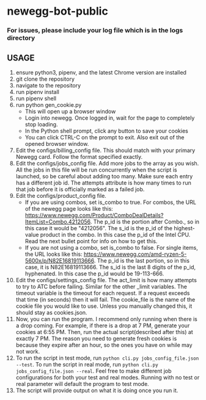 # newegg-bot-public

### For issues, please include your log file which is in the logs directory

## USAGE
1) ensure python3, pipenv, and the latest Chrome version are installed
2) git clone the repository
3) navigate to the repository
4) run pipenv install
5) run pipenv shell
6) run python gen_cookie.py
	- This will open up a browser window
	- Login into newegg. Once logged in, wait for the page to completely stop loading.
	- In the Python shell prompt, click any button to save your cookies
	- You can click CTRL-C on the prompt to exit. Also exit out of the opened browser window.
7) Edit the configs/billing_config file. This should match with your primary Newegg card. Follow the format specified exactly.
8) Edit the configs/jobs_config file. Add more jobs to the array as you wish. All the jobs in this file will be run concurrently when the script is launched, so be careful about adding too many. Make sure each entry has a different job id. The attempts attribute is how many times to run that job before it is officially marked as a failed job.
9) Edit the configs/product_config file.
	- If you are using combos, set is_combo to true. For combos, the URL of the newegg page looks like this: https://www.newegg.com/Product/ComboDealDetails?ItemList=Combo.4212056. The p_id is the portion after Combo., so in this case it would be "4212056". The s_id is the p_id of the highest-value product in the combo. In this case the p_id of the Intel CPU. Read the next bullet point for info on how to get this.
	- If you are not using a combo, set is_combo to false. For single items, the URL looks like this: https://www.newegg.com/amd-ryzen-5-5600x/p/N82E16819113666. The p_id is the last portion, so in this case, it is N82E16819113666. The s_id is the last 8 digits of the p_id, hyphenated. In this case the p_id would be 19-113-666.
10) Edit the configs/settings_config file. The act_limit is how many attempts to try to ATC before failing. Similar for the other _limit variables. The timeout variable is the timeout for each request. If a request exceeds that time (in seconds) then it will fail. The cookie_file is the name of the cookie file you would like to use. Unless you manually changed this, it should stay as cookies.json.
11) Now, you can run the program. I recommend only running when there is a drop coming. For example, if there is a drop at 7 PM, generate your cookies at 6:55 PM. Then, run the actual script(described after this) at exactly 7 PM. The reason you need to generate fresh cookies is because they expire after an hour, so the ones you have on while may not work.
12) To run the script in test mode, run `python cli.py jobs_config_file.json --test`. To run the script in real mode, run `python cli.py jobs_config_file.json --real`. Feel free to make different job configurations for both your test and real modes. Running with no test or real parameter will default the program to test mode.
13) The script will provide output on what it is doing once you run it.
